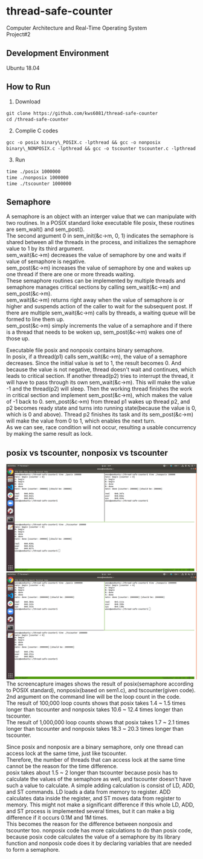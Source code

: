 # thread-safe-counter
Computer Architecture and Real-Time Operating System  
Project#2  

## Development Environment  
Ubuntu 18.04  

## How to Run
1. Download  
```
git clone https://github.com/kws6081/thread-safe-counter  
cd /thread-safe-counter  
```

2. Complie C codes
```
gcc -o posix binary\_POSIX.c -lpthread && gcc -o nonposix binary\_NONPOSIX.c -lpthread && gcc -o tscounter tscounter.c -lpthread  
```

3. Run
```
time ./posix 1000000  
time ./nonposix 1000000  
time ./tscounter 1000000  
```

## Semaphore
A semaphore is an object with an interger value that we can manipulate with two routines. In a POSIX standard lioke executable file posix, these routines are sem\_wait() and sem\_post().  
The second argument 0 in sem\_init(&c->m, 0, 1) indicates the semaphore is shared between all the threads in the process, and initializes the semaphore value to 1 by its third argument.  
sem\_wait(&c->m) decreases the value of semaphore by one and waits if value of semaphore is negative.  
sem\_post(&c->m) increases the value of semaphore by one and wakes up one thread if there are one or more threads waiting.  
These semaphore routines can be implemented by multiple threads and semaphore manages critical sections by calling sem\_wait(&c->m) and sem\_post(&c->m).  
sem\_wait(&c->m) returns right away when the value of semaphore is or higher and suspends action of the caller to wait for the subsequent post. If there are multiple sem\_wait(&c->m) calls by threads, a waiting queue will be formed to line them up.  
sem\_post(&c->m) simply increments the value of a semaphore and if there is a thread that needs to be woken up, sem\_post(&c->m) wakes one of those up.  


Executable file posix and nonposix contains binary semaphore.  
In posix, if a thread(p1) calls sem\_wait(&c->m), the value of a semaphore decreases. Since the initial value is set to 1, the result becomes 0. And because the value is not negative, thread doesn't wait and continues, which leads to critical section. If another thread(p2) tries to interrupt the thread, it will have to pass through its own sem\_wait(&c->m). This will make the value -1 and the thread(p2) will sleep.
Then the working thread finishes the work in critical section and implement sem\_post(&c->m), which makes the value of -1 back to 0. 
sem\_post(&c->m) from thread p1 wakes up thread p2, and p2 becomes ready state and turns into running state(because the value is 0, which is 0 and above). Thread p2 finishes its task and its sem\_post(&c->m) will make the value from 0 to 1, which enables the next turn.  
As we can see, race condition will not occur, resulting a usable concurrency by making the same result as lock.  

## posix vs tscounter, nonposix vs tscounter 
![0.1M](https://github.com/kws6081/thread-safe-counter/blob/main/images/0.1M/1.png)  
![1M](https://github.com/kws6081/thread-safe-counter/blob/main/images/1M/4.png)  
The screencapture images shows the result of posix(semaphore according to POSIX standard), nonposix(based on sem1.c), and tscounter(given code).  
2nd argument on the command line will be the loop count in the code.  
The result of 100,000 loop counts shows that posix takes 1.4 ~ 1.5 times longer than tscounter and nonposix takes 10.6 ~ 12.4 times longer than tscounter.  
The result of 1,000,000 loop counts shows that posix takes 1.7 ~ 2.1 times longer than tscounter and nonposix takes 18.3 ~ 20.3 times longer than tscounter.  

Since posix and nonposix are a binary semaphore, only one thread can access lock at the same time, just like tscounter.  
Therefore, the number of threads that can access lock at the same time cannot be the reason for the time difference.  
posix takes about 1.5 ~ 2 longer than tscounter because posix has to calculate the values of the semaphore as well, and tscounter doesn't have such a value to calculate. A simple adding calculation is consist of LD, ADD, and ST commands. LD loads a data from memory to register. ADD calculates data inside the register, and ST moves data from register to memory. This might not make a significant difference if this whole LD, ADD, and ST process is implemented several times, but it can make a big difference if it occurs 0.1M and 1M times.  
This becomes the reason for the difference between nonposix and tscounter too. nonposix code has more calculations to do than posix code, because posix code calculates the value of a semaphore by its library function and nonposix code does it by declaring variables that are needed to form a semaphore.  
